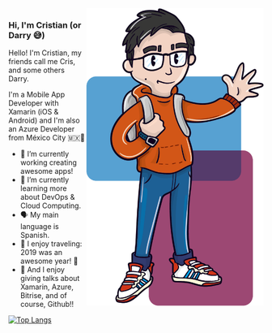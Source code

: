 <img align="right" src="https://github.com/DarryStonem/DarryStonem/blob/master/Stonem.png" alt="Cristian González illustration" width=350px height=586px/>

### Hi, I'm Cristian (or Darry 😅)

Hello! I'm Cristian, my friends call me Cris, and some others Darry. 

I'm a Mobile App Developer with Xamarin (iOS & Android) and I'm also an Azure Developer from México City 🇲🇽🌮

- 🔭 I’m currently working creating awesome apps!
- 🌱 I’m currently learning more about DevOps & Cloud Computing.
- 🗣 My main language is Spanish.
- 🛂 I enjoy traveling: 2019 was an awesome year! 🛫
- 😬 And I enjoy giving talks about Xamarin, Azure, Bitrise, and of course, Github!!

[![Top Langs](https://github-readme-stats.vercel.app/api/top-langs/?username=DarryStonem&layout=compact)](https://github.com/anuraghazra/github-readme-stats)
